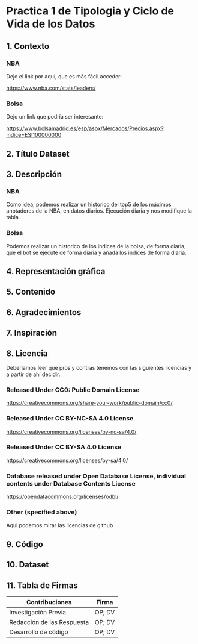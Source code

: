# Practica 1 de Tipologia y Ciclo de Vida de los Datos

## 1. Contexto

### NBA

Dejo el link por aquí, que es más fácil acceder:

https://www.nba.com/stats/leaders/

### Bolsa

Dejo un link que podría ser interesante:

https://www.bolsamadrid.es/esp/aspx/Mercados/Precios.aspx?indice=ESI100000000

## 2. Título Dataset


## 3. Descripción

### NBA
Como idea, podemos realizar un historico del top5 de los máximos anotadores de la NBA, en datos diarios. Ejecución diaria y nos modifique la tabla.

### Bolsa

Podemos realizar un historico de los indices de la bolsa, de forma diaria, que el bot se ejecute de forma diaria y añada los indices de forma diaria.

## 4. Representación gráfica


## 5. Contenido


## 6. Agradecimientos


## 7. Inspiración


## 8. Licencia

Deberíamos leer que pros y contras tenemos con las siguientes licencias y a partir de ahí decidir.

### Released Under CC0: Public Domain License
https://creativecommons.org/share-your-work/public-domain/cc0/

### Released Under CC BY-NC-SA 4.0 License
https://creativecommons.org/licenses/by-nc-sa/4.0/

### Released Under CC BY-SA 4.0 License
https://creativecommons.org/licenses/by-sa/4.0/

### Database released under Open Database License, individual contents under Database Contents License
https://opendatacommons.org/licenses/odbl/

### Other (specified above)
Aqui podemos mirar las licencias de github


## 9. Código


## 10. Dataset 


## 11. Tabla de Firmas

| Contribuciones | Firma |
| --------- | ---------| 
| Investigación Previa| OP; DV |
| Redacción de las Respuesta| OP; DV |
| Desarrollo de código | OP; DV |
